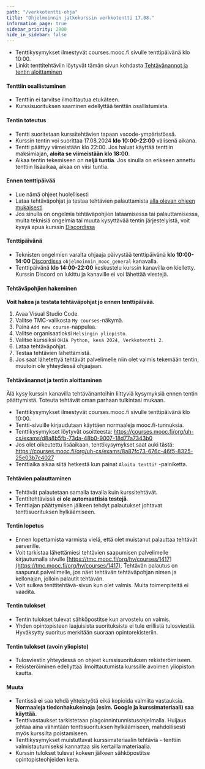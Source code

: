```yaml
---
path: "/verkkotentti-ohja"
title: "Ohjelmoinnin jatkokurssin verkkotentti 17.08."
information_page: true
sidebar_priority: 2800
hide_in_sidebar: false
---
```


<!--# Ohjelmoinnin jatkokurssi-->

* Tenttikysymykset ilmestyvät courses.mooc.fi sivulle tenttipäivänä klo 10:00.
* Linkit tenttitehtäviin löytyvät tämän sivun kohdasta [Tehtävänannot ja tentin aloittaminen](#tehtavanannot-ja-tentin-aloittaminen)

#### Tenttiin osallistuminen

* Tenttiin ei tarvitse ilmoittautua etukäteen.
* Kurssisuorituksen saaminen edellyttää tenttiin osallistumista.

#### Tentin toteutus

* Tentti suoritetaan kurssitehtävien tapaan vscode-ympäristössä.
* Kurssin tentin voi suorittaa 17.08.2024 **klo 10:00-22:00** välisenä aikana.
* Tentti päättyy viimeistään klo 22:00. Jos haluat käyttää tenttiin maksimiajan, **aloita se viimeistään klo 18:00**.
* Aikaa tentin tekemiseen on **neljä tuntia**. Jos sinulla on erikseen annettu tenttiin lisäaikaa, aikaa on viisi tuntia.

#### Ennen tenttipäivää

* Lue nämä ohjeet huolellisesti
* Lataa tehtäväpohjat ja testaa tehtävien palauttamista [alla olevan ohjeen mukaisesti](#tehtavapohjien-hakeminen)
* Jos sinulla on ongelmia tehtäväpohjien lataamisessa tai palauttamisessa, muita teknisiä ongelmia tai muuta kysyttävää tentin järjestelyistä, voit kysyä apua kurssin [Discordissa](https://study.cs.helsinki.fi/discord/join/ohjelmoinnin_mooc)

#### Tenttipäivänä

* Teknisten ongelmien varalta ohjaaja päivystää tenttipäivänä **klo 10:00-14:00** [Discordissa](https://study.cs.helsinki.fi/discord/join/ohjelmoinnin_mooc) `ohjelmoinnin_mooc_general` kanavalla.
* Tenttipäivänä **klo 14:00-22:00** keskustelu kurssin kanavilla on kielletty. Kurssin Discord on lukittu ja kanaville ei voi lähettää viestejä.

#### Tehtäväpohjien hakeminen

**Voit hakea ja testata tehtäväpohjat jo ennen tenttipäivää.**

1. Avaa Visual Studio Code.
2. Valitse TMC-valikosta `My courses`-näkymä.
3. Paina `Add new course`-nappulaa.
4. Valitse organisaatioksi `Helsingin yliopisto`.
5. Valitse kurssiksi `OHJA Python, kesä 2024, Verkkotentti 2`.
6. Lataa tehtäväpohjat.
7. Testaa tehtävien lähettämistä.
8. Jos saat lähetettyä tehtävät palvelimelle niin olet valmis tekemään tentin, muutoin ole yhteydessä ohjaajaan.

#### Tehtävänannot ja tentin aloittaminen

<notice>
Älä kysy kurssin kanavilla tehtävänantoihin liittyviä kysymyksiä ennen tentin päättymistä. Toteuta tehtävät oman parhaan tulkintasi mukaan.
</notice>

* Tenttikysymykset ilmestyvät courses.mooc.fi sivulle tenttipäivänä klo 10:00.
* Tentti-sivuille kirjaudutaan käyttäen normaaleja mooc.fi-tunnuksia.
* Tenttikysymykset löytyvät osoitteesta: <a href="https://courses.mooc.fi/org/uh-cs/exams/d8a8b5fb-73da-48b0-9007-18d77a7343b0">https://courses.mooc.fi/org/uh-cs/exams/d8a8b5fb-73da-48b0-9007-18d77a7343b0</a>
* Jos olet oikeutettu lisäaikaan, tenttikysymykset saat auki tästä: <a href="https://courses.mooc.fi/org/uh-cs/exams/8a87fc73-676c-46f5-8325-25e03b7c4027">https://courses.mooc.fi/org/uh-cs/exams/8a87fc73-676c-46f5-8325-25e03b7c4027</a>
* Tenttiaika alkaa siitä hetkestä kun painat `Aloita tentti!` -painiketta.

#### Tehtävien palauttaminen

* Tehtävät palautetaan samalla tavalla kuin kurssitehtävät.
* Tenttitehtävissä **ei ole automaattisia testejä**.
* Tenttiajan päättymisen jälkeen tehdyt palautukset johtavat tenttisuorituksen hylkäämiseen.

#### Tentin lopetus

* Ennen lopettamista varmista vielä, että olet muistanut palauttaa tehtävät serverille.
* Voit tarkistaa  lähettämiesi tehtävien saapumisen palvelimelle kirjautumalla sivulle [https://tmc.mooc.fi/org/hy/courses/1417](https://tmc.mooc.fi/org/hy/courses/1417). Tehtävän palautus on saapunut palvelimelle, jos näet tehtävän tehtäväpohjan nimen ja kellonajan, jolloin palautit tehtävän.
* Voit sulkea tenttitehtävä-sivun kun olet valmis. Muita toimenpiteitä ei vaadita.

#### Tentin tulokset

* Tentin tulokset tulevat sähköpostitse kun arvostelu on valmis.
* Yhden opintopisteen laajuisista suorituksista ei tule erillistä tulosviestiä. Hyväksytty suoritus merkitään suoraan opintorekisteriin.

#### Tentin tulokset (avoin yliopisto)

* Tulosviestin yhteydessä on ohjeet kurssisuorituksen rekisteröimiseen.
* Rekisteröiminen edellyttää ilmoittautumista kurssille avoimen yliopiston kautta.

#### Muuta

* Tentissä **ei** saa tehdä yhteistyötä eikä kopioida valmiita vastauksia. **Normaaleja tiedonhakukeinoja (esim. Google ja kurssimateriaali) saa käyttää.**
* Tenttivastaukset tarkistetaan plagoinnintunnistusohjelmalla. Huijaus johtaa aina vähintään tenttisuorituksen hylkäämiseen, mahdollisesti myös kurssilta poistamiseen.
* Tenttikysymykset muistuttavat kurssimateriaalin tehtäviä - tenttiin valmistautumiseksi kannattaa siis kertailla materiaalia.
* Kurssin tulokset tulevat kokeen jälkeen sähköpostitse opintopisteohjeiden kera.
